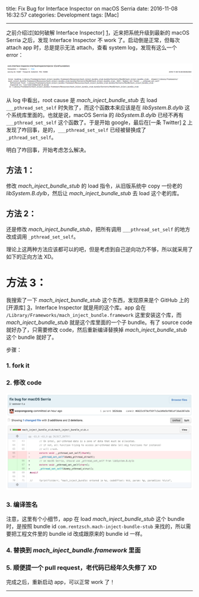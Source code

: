title: Fix Bug for Interface Inspector on macOS Serria
date: 2016-11-08 16:32:57
categories: Development
tags: [Mac]

---

之前介绍过[如何破解 Interface Inspector] [1]，近来把系统升级到最新的 macOS Serria 之后，发现 Interface Inspector 不 work 了。启动倒是正常，但每次 attach app 时，总是提示无法 attach，查看 system log，发现有这么一个 error：

![log](/img/Fix_Bug_for_Interface_Inspector_on_macOS_Serria/log.png)

从 log 中看出，root cause 是 *mach_inject_bundle_stub* 去 load `___pthread_set_self` 时失败了，而这个函数本来应该是在 *libSystem.B.dylb* 这个系统库里面的。也就是说，macOS Serria 的 *libSystem.B.dylb* 已经不再有 `___pthread_set_self` 这个函数了。于是开始 google，最后在[一条 Twitter] [2] 上发现了咋回事，是的，`___pthread_set_self` 已经被替换成了 `_pthread_set_self`。

明白了咋回事，开始考虑怎么解决。

<!--more-->

## 方法 1：

修改 *mach_inject_bundle_stub* 的 load 指令，从旧版系统中 copy 一份老的 *libSystem.B.dylb*，然后让 *mach_inject_bundle_stub* 去 load 这个老的库。

## 方法 2：

还是修改 *mach_inject_bundle_stub*，把所有调用 `___pthread_set_self` 的地方改成调用 `_pthread_set_self`。

理论上这两种方法应该都可以的吧，但是考虑到自己逆向功力不够，所以就采用了如下的正向方法 XD。

# 方法 3：

我搜索了一下 *mach_inject_bundle_stub* 这个东西，发现原来是个 GitHub 上的[开源库] [3]，Interface Inspector 就是用的这个库。app 会在 `/Library/Frameworks/mach_inject_bundle.framework` 这里安装这个库，而 *mach_inject_bundle_stub* 就是这个库里面的一个子 bundle。有了 source code 就好办了，只需要修改 code，然后重新编译替换掉 *mach_inject_bundle_stub* 这个 bundle 就好了。

步骤：

### 1. fork it

### 2. 修改 code

![github](/img/Fix_Bug_for_Interface_Inspector_on_macOS_Serria/github.png)

### 3. 编译签名

注意，这里有个小细节，app 在 load *mach_inject_bundle_stub* 这个 bundle 时，是按照 bundle id `com.rentzsch.mach-inject-bundle-stub` 来找的，所以需要把工程文件里的 bundle id 改成跟原来的 bundle id 一样。

### 4. 替换到 *mach_inject_bundle.framework* 里面

### 5. 顺便提一个 pull request，老代码已经年久失修了 XD

完成之后，重新启动 app，可以正常 work 了！

-----

[1]: ../../../../2016/04/21/Hack_Interface_Inspector/
[2]: https://twitter.com/snielsen42/status/778405531383836674
[3]: https://github.com/wzqcongcong/mach_inject
